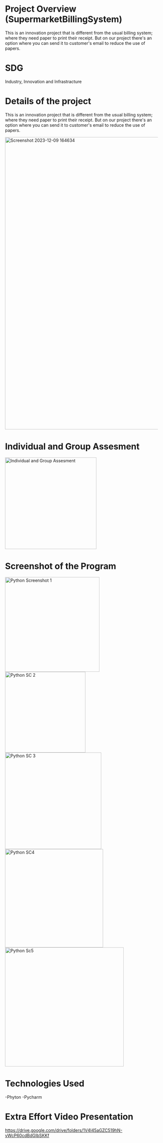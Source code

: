 # Project Overview (SupermarketBillingSystem)
This is an innovation project that is different from the usual billing system; where they need paper to print their receipt. But on our project there's an option where you can send it to customer's email to reduce the use of papers.

# SDG
Industry, Innovation and Infrastracture


# Details of the project
This is an innovation project that is different from the usual billing system; where they need paper to print their receipt. But on our project there's an option where you can send it to customer's email to reduce the use of papers.

<img width="960" alt="Screenshot 2023-12-09 164634" src="https://github.com/khenZ01/SupermarketBillingSystem/assets/153255839/bf1132f9-ca73-4766-b149-1f10165d2e46">

  
# Individual and Group Assesment

<img width="301" alt="Individual and Group Assesment" src="https://github.com/khenZ01/SupermarketBillingSystem/assets/153255839/8dca2b55-8ab5-46c8-aa17-d2b147fecd6e">

# Screenshot of the Program

<img width="311" alt="Python Screenshot 1" src="https://github.com/khenZ01/SupermarketBillingSystem/assets/153255839/396caf26-08ea-4194-85a0-39d1810893c7">
<img width="265" alt="Python SC 2" src="https://github.com/khenZ01/SupermarketBillingSystem/assets/153255839/05182e4f-e75c-4627-b02c-2397145c9078">
<img width="317" alt="Python SC 3" src="https://github.com/khenZ01/SupermarketBillingSystem/assets/153255839/d207a173-5bf4-4647-8af2-916282765c66">
<img width="323" alt="Python SC4" src="https://github.com/khenZ01/SupermarketBillingSystem/assets/153255839/d4a228db-56a7-4e3c-a752-20b98951b6c5">

<img width="391" alt="Python Sc5" src="https://github.com/khenZ01/SupermarketBillingSystem/assets/153255839/936882c6-7a27-4f79-860f-54dfbc59b3ba">

# Technologies Used 

-Phyton
-Pycharm

# Extra Effort Video Presentation
https://drive.google.com/drive/folders/1V4l45aGZC519hN-vWcP60cdBdGIbSKKf

